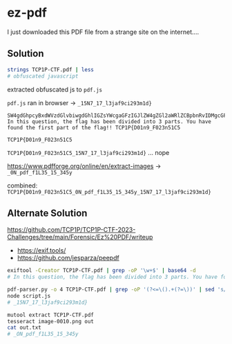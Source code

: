 # ez-pdf

I just downloaded this PDF file from a strange site on the internet....

## Solution

```sh
strings TCP1P-CTF.pdf | less
# obfuscated javascript
```

extracted obfuscated js to `pdf.js`

`pdf.js` ran in browser -> `_15N7_17_l3jaf9ci293m1d}`

```
SW4gdGhpcyBxdWVzdGlvbiwgdGhlIGZsYWcgaGFzIGJlZW4gZGl2aWRlZCBpbnRvIDMgcGFydHMuIFlvdSBoYXZlIGZvdW5kIHRoZSBmaXJzdCBwYXJ0IG9mIHRoZSBmbGFnISEgVENQMVB7RDAxbjlfRjAyM241MUM1
In this question, the flag has been divided into 3 parts. You have found the first part of the flag!! TCP1P{D01n9_F023n51C5
```

`TCP1P{D01n9_F023n51C5`

`TCP1P{D01n9_F023n51C5_15N7_17_l3jaf9ci293m1d}` ... nope

https://www.pdfforge.org/online/en/extract-images -> `_0N_pdf_f1L35_15_345y`

combined: `TCP1P{D01n9_F023n51C5_0N_pdf_f1L35_15_345y_15N7_17_l3jaf9ci293m1d}`

## Alternate Solution

https://github.com/TCP1P/TCP1P-CTF-2023-Challenges/tree/main/Forensic/Ez%20PDF/writeup

- https://exif.tools/
- https://github.com/jesparza/peepdf

```sh
exiftool -Creator TCP1P-CTF.pdf | grep -oP '\w+$' | base64 -d
# In this question, the flag has been divided into 3 parts. You have found the first part of the flag!! TCP1P{D01n9_F023n51C5

pdf-parser.py -o 4 TCP1P-CTF.pdf | grep -oP '(?<=\().+(?=\))' | sed 's/= 1;/= 0;/g' > script.js
node script.js
# _15N7_17_l3jaf9ci293m1d}

mutool extract TCP1P-CTF.pdf
tesseract image-0010.png out
cat out.txt
# _ON_pdf_f1L35_15_345y
```
